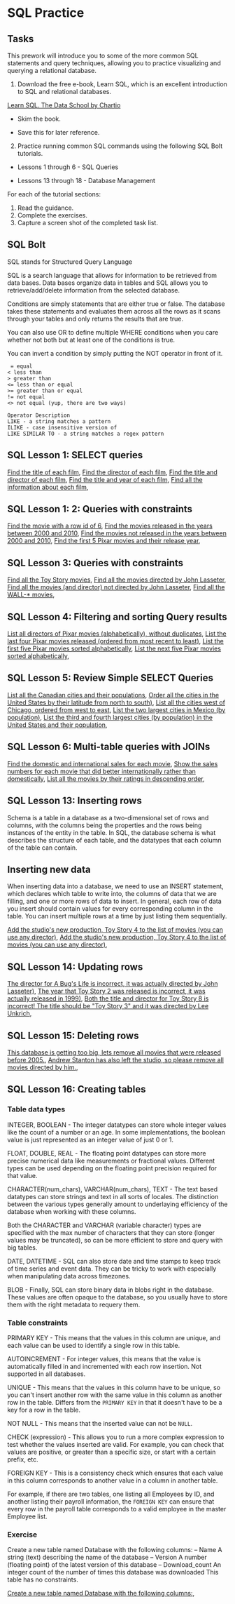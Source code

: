 # SQL Practice

## Tasks

This prework will introduce you to some of the more common SQL statements and query techniques, allowing you to practice visualizing and querying a relational database.

1. Download the free e-book, Learn SQL, which is an excellent introduction to SQL and relational databases.

[Learn SQL. The Data School by Chartio](https://drive.google.com/file/d/11PSj53qx-rUGF8mThyHIevYkuQKb0zlL/view?usp=sharing)


* Skim the book.

* Save this for later reference.

2. Practice running common SQL commands using the following SQL Bolt tutorials.

* Lessons 1 through 6 - SQL Queries

* Lessons 13 through 18 - Database Management

For each of the tutorial sections:

1. Read the guidance.
2. Complete the exercises.
3. Capture a screen shot of the completed task list.

## SQL Bolt

SQL stands for Structured Query Language

SQL is a search language that allows for information to be retrieved from data bases. Data bases organize data in tables and SQL allows you to retrieve/add/delete information from the selected database.

Conditions are simply statements that are either true or false. The database takes these statements and evaluates them across all the rows as it scans through your tables and only returns the results that are true.

You can also use OR to define multiple WHERE conditions when you care whether not both but at least one of the conditions is true.

You can invert a condition by simply putting the NOT operator in front of it.

``` Operator  Description
 = equal 
< less than 
> greater than 
<= less than or equal 
>= greater than or equal 
!= not equal 
<> not equal (yup, there are two ways)

Operator Description 
LIKE - a string matches a pattern 
ILIKE - case insensitive version of 
LIKE SIMILAR TO - a string matches a regex pattern
```

## SQL Lesson 1: SELECT queries

[Find the title of each film](img/sql-bolt-ex1-title.jpg),
[Find the director of each film](img/sql-bolt-ex1-director.jpg),
[Find the title and director of each film](img/sql-bolt-ex1-title-director.jpg),
[Find the title and year of each film](img/sql-bolt-ex1-title-year.jpg),
[Find all the information about each film](img/sql-bolt-ex1-all.jpg),

## SQL Lesson 1:  2: Queries with constraints

[Find the movie with a row id of 6](img/sql-bolt-ex2-id.jpg),
[Find the movies released in the years between 2000 and 2010](img/sql-bolt-ex2-between.jpg),
[Find the movies not released in the years between 2000 and 2010](img/sql-bolt-ex2-not-between.jpg),
[Find the first 5 Pixar movies and their release year](img/sql-bolt-ex2-5-pixar.jpg),

## SQL Lesson 3: Queries with constraints

[Find all the Toy Story movies](img/sql-bolt-ex3-constraint1.jpg),
[Find all the movies directed by John Lasseter](img/sql-bolt-ex3-constraint2.jpg),
[Find all the movies (and director) not directed by John Lasseter](img/sql-bolt-ex3-constraint3.jpg),
[Find all the WALL-* movies](img/sql-bolt-ex3-constraint4.jpg),

## SQL Lesson 4: Filtering and sorting Query results

[List all directors of Pixar movies (alphabetically), without duplicates](img/sql-bolt-ex4-filter-sorting1.jpg),
[List the last four Pixar movies released (ordered from most recent to least)](img/sql-bolt-ex4-filter-sorting2.jpg),
[List the first five Pixar movies sorted alphabetically](img/sql-bolt-ex4-filter-sorting3.jpg),
[List the next five Pixar movies sorted alphabetically](img/sql-bolt-ex4-filter-sorting4.jpg),

## SQL Lesson 5: Review Simple SELECT Queries

[List all the Canadian cities and their populations](img/sql-bolt-ex5-select-review1.jpg),
[Order all the cities in the United States by their latitude from north to south)](img/sql-bolt-ex5-select-review2.jpg),
[List all the cities west of Chicago, ordered from west to east](img/sql-bolt-ex5-select-review3.jpg),
[List the two largest cities in Mexico (by population)](img/sql-bolt-ex5-select-review4.jpg),
[List the third and fourth largest cities (by population) in the United States and their population](img/sql-bolt-ex5-select-review5.jpg),

## SQL Lesson 6: Multi-table queries with JOINs

[Find the domestic and international sales for each movie](img/sql-bolt-ex6-joins1.jpg),
[Show the sales numbers for each movie that did better internationally rather than domestically](img/sql-bolt-ex6-joins2.jpg),
[List all the movies by their ratings in descending order](img/sql-bolt-ex6-joins3.jpg),

## SQL Lesson 13: Inserting rows

Schema is a table in a database as a two-dimensional set of rows and columns, with the columns being the properties and the rows being instances of the entity in the table. In SQL, the database schema is what describes the structure of each table, and the datatypes that each column of the table can contain.

## Inserting new data

When inserting data into a database, we need to use an INSERT statement, which declares which table to write into, the columns of data that we are filling, and one or more rows of data to insert. In general, each row of data you insert should contain values for every corresponding column in the table. You can insert multiple rows at a time by just listing them sequentially.

[Add the studio's new production, Toy Story 4 to the list of movies (you can use any director)](img/sql-bolt-ex13-insert1.jpg),
[Add the studio's new production, Toy Story 4 to the list of movies (you can use any director)](img/sql-bolt-ex13-insert2.jpg),

## SQL Lesson 14: Updating rows

[The director for A Bug's Life is incorrect, it was actually directed by John Lasseter)](img/sql-bolt-ex14-update1.jpg),
[The year that Toy Story 2 was released is incorrect, it was actually released in 1999)](img/sql-bolt-ex14-update2.jpg),
[Both the title and director for Toy Story 8 is incorrect! The title should be "Toy Story 3" and it was directed by Lee Unkrich](img/sql-bolt-ex14-update3.jpg),

## SQL Lesson 15: Deleting rows

[This database is getting too big, lets remove all movies that were released before 2005.](img/sql-bolt-ex15-delete1.jpg),
[Andrew Stanton has also left the studio, so please remove all movies directed by him.](img/sql-bolt-ex15-delete2.jpg),

## SQL Lesson 16: Creating tables

### Table data types

INTEGER, BOOLEAN - The integer datatypes can store whole integer values like the count of a number or an age. In some implementations, the boolean value is just represented as an integer value of just 0 or 1.

FLOAT, DOUBLE, REAL - The floating point datatypes can store more precise numerical data like measurements or fractional values. Different types can be used depending on the floating point precision required for that value.

CHARACTER(num_chars), VARCHAR(num_chars), TEXT - The text based datatypes can store strings and text in all sorts of locales. The distinction between the various types generally amount to underlaying efficiency of the database when working with these columns.

Both the CHARACTER and VARCHAR (variable character) types are specified with the max number of characters that they can store (longer values may be truncated), so can be more efficient to store and query with big tables.

DATE, DATETIME - SQL can also store date and time stamps to keep track of time series and event data. They can be tricky to work with especially when manipulating data across timezones.

BLOB - Finally, SQL can store binary data in blobs right in the database. These values are often opaque to the database, so you usually have to store them with the right metadata to requery them.

### Table constraints

PRIMARY KEY - This means that the values in this column are unique, and each value can be used to identify a single row in this table.

AUTOINCREMENT - For integer values, this means that the value is automatically filled in and incremented with each row insertion. Not supported in all databases.

UNIQUE - This means that the values in this column have to be unique, so you can't insert another row with the same value in this column as another row in the table. Differs from the `PRIMARY KEY` in that it doesn't have to be a key for a row in the table.

NOT NULL - This means that the inserted value can not be `NULL`.

CHECK (expression) - This allows you to run a more complex expression to test whether the values inserted are valid. For example, you can check that values are positive, or greater than a specific size, or start with a certain prefix, etc.

FOREIGN KEY - This is a consistency check which ensures that each value in this column corresponds to another value in a column in another table.

For example, if there are two tables, one listing all Employees by ID, and another listing their payroll information, the `FOREIGN KEY` can ensure that every row in the payroll table corresponds to a valid employee in the master Employee list.

### Exercise

Create a new table named Database with the following columns:
– Name A string (text) describing the name of the database
– Version A number (floating point) of the latest version of this database
– Download_count An integer count of the number of times this database was downloaded
This table has no constraints.

[Create a new table named Database with the following columns:](img/sql-bolt-ex16-create1.jpg),
